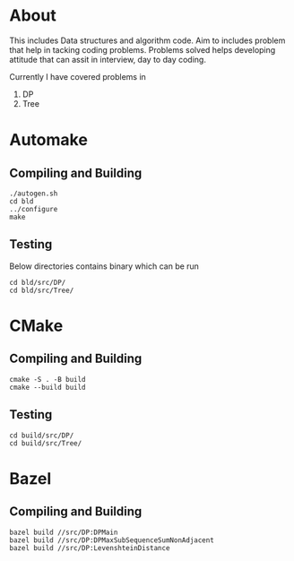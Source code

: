 # About 
This includes Data structures and algorithm code. Aim to includes problem that help in tacking coding problems. Problems solved helps developing attitude that can assit in interview, day to day coding.

Currently I have covered problems in 
1. DP
2. Tree

# Automake 
## Compiling and Building
```
./autogen.sh
cd bld 
../configure
make 
```

## Testing 
Below directories contains binary which can be run 
```
cd bld/src/DP/
cd bld/src/Tree/
```



# CMake 
## Compiling and Building
```
cmake -S . -B build
cmake --build build 
```

## Testing 
```
cd build/src/DP/
cd build/src/Tree/
```


# Bazel

## Compiling and Building
```
bazel build //src/DP:DPMain
bazel build //src/DP:DPMaxSubSequenceSumNonAdjacent
bazel build //src/DP:LevenshteinDistance
```